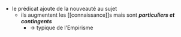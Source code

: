 - le prédicat ajoute de la nouveauté au sujet
    - ils augmentent les [[connaissance]]s mais sont ***particuliers et contingents***
      - → typique de l'Empirisme